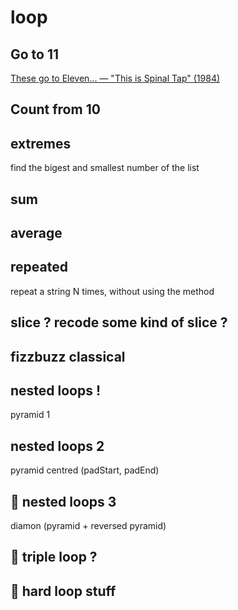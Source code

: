 # loop

## Go to 11

[These go to Eleven... — "This is Spinal Tap" (1984)](https://www.youtube.com/watch?v=hW008FcKr3Q)

## Count from 10

## extremes

find the bigest and smallest number of the list

## sum

## average

## repeated

repeat a string N times, without using the method

## slice ? recode some kind of slice ?

## fizzbuzz classical

## nested loops !

pyramid 1

## nested loops 2

pyramid centred (padStart, padEnd)

## 🌟 nested loops 3

diamon (pyramid + reversed pyramid)

## 🌟 triple loop ?

## 🌟 hard loop stuff

